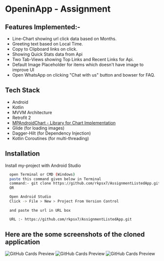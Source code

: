 # OpeninApp - Assignment

## Features Implemented:-

- Line-Chart showing url click data based on Months.
- Greeting text based on Local Time.
- Copy to Clipboard links on click.
- Showing Quick Stats data from Api
- Two Tab-Views showing Top Links and Recent Links for Api.
- Default Image Placeholder for items which doesn't have image to improve UI
- Open WhatsApp on clicking "Chat with us" button and bowser for FAQ.


## Tech Stack

- Android
- Kotlin
- MVVM Architecture
- Retrofit 2 
- [MPAndroidChart - Library for Chart Implementation](https://github.com/PhilJay/MPAndroidChart)
- Glide (for loading images)
- Dagger-Hilt (for Dependency Injection)
- Kotlin Coroutines (for multi-threading) 


## Installation

Install my-project with Android Studio

```bash
  open Terminal or CMD (Windows)
  paste this command given below in Terminal
  command:- git clone https://github.com/rkpsx7/AssignmentListedApp.git
  OR

  Open Android Studio
  Click -> File > New > Project From Version Control
 
  and paste the url in URL box

  URL :- https://github.com/rkpsx7/AssignmentListedApp.git
```

## Here are the some screenshots of the cloned application
![GitHub Cards Preview](https://firebasestorage.googleapis.com/v0/b/customcamarax.appspot.com/o/dummyNotToUseImages%2FIMG-20230426-WA0004.jpg?alt=media&token=6bdfd77f-546c-44d1-a916-cfa3afdfb8f5)
![GitHub Cards Preview](https://firebasestorage.googleapis.com/v0/b/customcamarax.appspot.com/o/dummyNotToUseImages%2FIMG-20230426-WA0006.jpg?alt=media&token=a466c8dd-0228-447b-b081-d7877d45f105)
![GitHub Cards Preview](https://firebasestorage.googleapis.com/v0/b/customcamarax.appspot.com/o/dummyNotToUseImages%2FIMG-20230426-WA0003.jpg?alt=media&token=61de4d40-faff-4dfd-898f-b37106a0769c)
